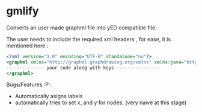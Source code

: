 # gmlify

Converts an user made graphml file into yED compatible file.


The user needs to include the required xml headers , for ease, it is mentioned here :


```xml
<?xml version="1.0" encoding="UTF-8" standalone="no"?>
<graphml xmlns="http://graphml.graphdrawing.org/xmlns" xmlns:java="http://www.yworks.com/xml/yfiles-common/1.0/java" xmlns:sys="http://www.yworks.com/xml/yfiles-common/markup/primitives/2.0" xmlns:x="http://www.yworks.com/xml/yfiles-common/markup/2.0" xmlns:xsi="http://www.w3.org/2001/XMLSchema-instance" xmlns:y="http://www.yworks.com/xml/graphml" xmlns:yed="http://www.yworks.com/xml/yed/3" xsi:schemaLocation="http://graphml.graphdrawing.org/xmlns http://www.yworks.com/xml/schema/graphml/1.1/ygraphml.xsd">
-------------- your code along with keys ----------------
</graphml>
```

Bugs/Features :P :
- Automatically asigns labels
- automatically tries to set x, and y for nodes, (very naive at this stage)
